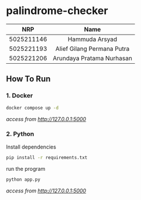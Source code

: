 # palindrome-checker

|    NRP     |      Name      |
| :--------: | :------------: |
| 5025211146 | Hammuda Arsyad |
| 5025221193 | Alief Gilang Permana Putra |
| 5025221206 | Arundaya Pratama Nurhasan |

## How To Run

### 1. Docker
```bash
docker compose up -d
```
_access from http://127.0.0.1:5000_

### 2. Python
Install dependencies
```bash
pip install -r requirements.txt
```

run the program
```bash
python app.py
```
_access from http://127.0.0.1:5000_
